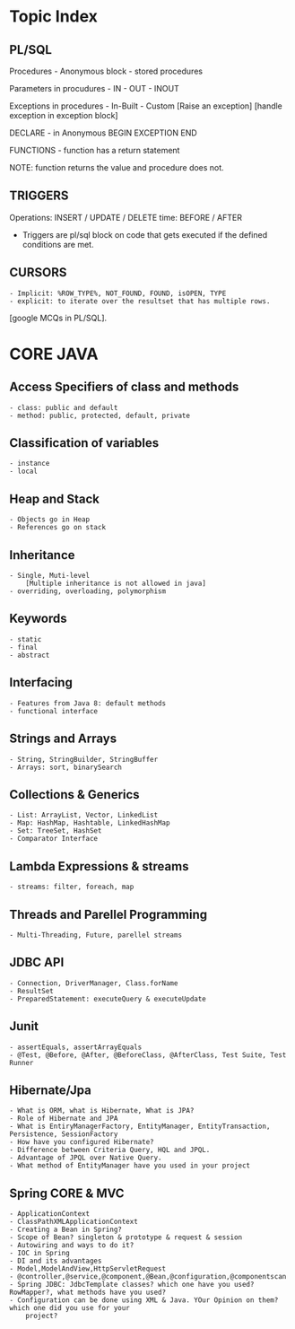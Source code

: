 Topic Index
=============


PL/SQL
------
Procedures
	- Anonymous block
	- stored procedures 

Parameters in procudures
	- IN 
	- OUT
	- INOUT 

Exceptions in procedures
	- In-Built
	- Custom
	[Raise an exception]
	[handle exception in exception block]


DECLARE - in Anonymous
BEGIN
EXCEPTION
END

FUNCTIONS
	- function has a return statement

NOTE: function returns the value and procedure does not. 

TRIGGERS
--------
Operations: INSERT / UPDATE / DELETE
time: BEFORE / AFTER 

- Triggers are pl/sql block on code that gets executed if the defined conditions are met. 

CURSORS
-------
	- Implicit: %ROW_TYPE%, NOT_FOUND, FOUND, isOPEN, TYPE
	- explicit: to iterate over the resultset that has multiple rows. 

[google MCQs in PL/SQL]. 


CORE JAVA
=========
Access Specifiers of class and methods
---------------------------------------
	- class: public and default 
	- method: public, protected, default, private

Classification of variables
---------------------------
	- instance
	- local

Heap and Stack
--------------
	- Objects go in Heap
	- References go on stack 

Inheritance
-----------
	- Single, Muti-level 
		[Multiple inheritance is not allowed in java]
	- overriding, overloading, polymorphism 

Keywords
--------
	- static
	- final
	- abstract 

Interfacing
-----------
	- Features from Java 8: default methods
	- functional interface

Strings and Arrays
------------------
	- String, StringBuilder, StringBuffer 
	- Arrays: sort, binarySearch

Collections & Generics
----------------------
	- List: ArrayList, Vector, LinkedList 
	- Map: HashMap, Hashtable, LinkedHashMap
	- Set: TreeSet, HashSet 
	- Comparator Interface 

Lambda Expressions & streams
----------------------------
	- streams: filter, foreach, map 

Threads and Parellel Programming
--------------------------------
	- Multi-Threading, Future, parellel streams

JDBC API
--------
	- Connection, DriverManager, Class.forName
	- ResultSet 
	- PreparedStatement: executeQuery & executeUpdate

Junit
-----
	- assertEquals, assertArrayEquals
	- @Test, @Before, @After, @BeforeClass, @AfterClass, Test Suite, Test Runner

Hibernate/Jpa
-------------
	- What is ORM, what is Hibernate, What is JPA? 
	- Role of Hibernate and JPA
	- What is EntiryManagerFactory, EntityManager, EntityTransaction, Persistence, SessionFactory
	- How have you configured Hibernate? 
	- Difference between Criteria Query, HQL and JPQL. 
	- Advantage of JPQL over Native Query. 
	- What method of EntityManager have you used in your project
 

Spring CORE & MVC
------------------
	- ApplicationContext
	- ClassPathXMLApplicationContext 
	- Creating a Bean in Spring? 
	- Scope of Bean? singleton & prototype & request & session 
	- Autowiring and ways to do it?
	- IOC in Spring 
	- DI and its advantages 
	- Model,ModelAndView,HttpServletRequest
	- @controller,@service,@component,@Bean,@configuration,@componentscan
	- Spring JDBC: JdbcTemplate classes? which one have you used? RowMapper?, what methods have you used? 
	- Configuration can be done using XML & Java. YOur Opinion on them? which one did you use for your
		project? 














